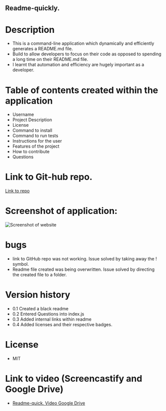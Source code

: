 ## Readme-quickly.

# Description

- This is a command-line application which dynamically and efficiently generates a README.md file.
- Build to allow developers to focus on their code as opposed to spending a long time on their README.md file.
- I learnt that automation and efficiency are hugely important as a developer.

# Table of contents created within the application

- Username
- Project Description
- License
- Command to install
- Command to run tests
- Instructions for the user
- Features of the project
- How to contribute
- Questions

# Link to Git-hub repo.

[Link to repo](https://github.com/Laura-Kam/Readme-quickly.)

# Screenshot of application:

![Screenshot of website](https://github.com/Laura-Kam/Readme-quickly./issues/1#issue-1360357463)

# bugs

- link to GitHub repo was not working. Issue solved by taking away the ! symbol.
- Readme file created was being overwritten. Issue solved by directing the created file to a folder.

# Version history

- 0.1 Created a black readme
- 0.2 Entered Questions into index.js
- 0.3 Added internal links within readme
- 0.4 Added licenses and their respective badges.

# License

- MIT

# Link to video (Screencastify and Google Drive)

- [Readme-quick. Video Google Drive](https://drive.google.com/file/d/1hSGURDY76Sl1jKCndPfpagxyQ05VN10o/view)
